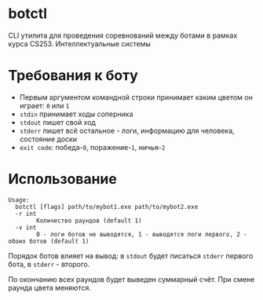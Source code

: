 # botctl
CLI утилита для проведения соревнований между ботами в рамках курса CS253. Интеллектуальные системы

# Требования к боту
+ Первым аргументом командной строки принимает каким цветом он играет: `0` или `1`
+ `stdin` принимает ходы соперника
+ `stdout` пишет свой ход
+ `stderr` пишет всё остальное - логи, информацию для человека, состояние доски
+ `exit code`: победа-`0`, поражение-`1`, ничья-`2`

# Использование
```
Usage:
  botctl [flags] path/to/mybot1.exe path/to/mybot2.exe
  -r int
    	Количество раундов (default 1)
  -v int
    	0 - логи ботов не выводятся, 1 - выводятся логи первого, 2 - обоих ботов (default 1)
```
 
Порядок ботов влияет на вывод: в `stdout` будет писаться `stderr` первого бота, в `stderr` - второго.

По окончанию всех раундов будет выведен суммарный счёт. При смене раунда цвета меняются.
